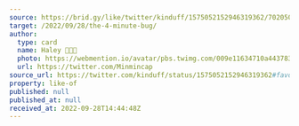 ```yaml
---
source: https://brid.gy/like/twitter/kinduff/1575052152946319362/702050994578788352
target: /2022/09/28/the-4-minute-bug/
author:
  type: card
  name: Haley 💖💜💙
  photo: https://webmention.io/avatar/pbs.twimg.com/009e11634710a443783e7ebf7c6389328527209f4e50bd250f37a21e755acc29.jpg
  url: https://twitter.com/Minmincap
source_url: https://twitter.com/kinduff/status/1575052152946319362#favorited-by-702050994578788352
property: like-of
published: null
published_at: null
received_at: 2022-09-28T14:44:48Z
---
```


